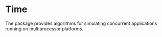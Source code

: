 # Time

The package provides algorithms for simulating concurrent applications running
on multiprocessor platforms.
